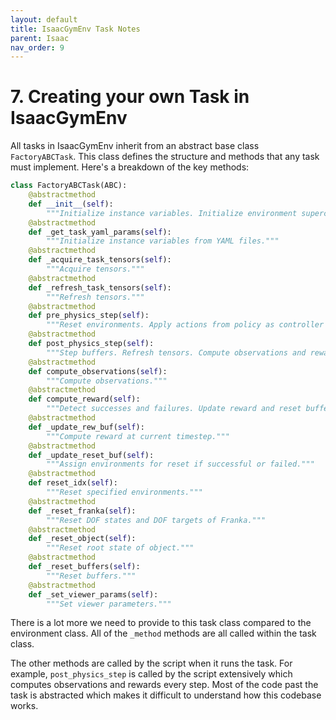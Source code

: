 ```yaml
---
layout: default
title: IsaacGymEnv Task Notes
parent: Isaac
nav_order: 9
---
```


# 7. Creating your own Task in IsaacGymEnv

All tasks in IsaacGymEnv inherit from an abstract base class `FactoryABCTask`. This class defines the structure and methods that any task must implement. Here's a breakdown of the key methods:

```python
class FactoryABCTask(ABC):
    @abstractmethod
    def __init__(self):
        """Initialize instance variables. Initialize environment superclass."""
    @abstractmethod
    def _get_task_yaml_params(self):
        """Initialize instance variables from YAML files."""
    @abstractmethod
    def _acquire_task_tensors(self):
        """Acquire tensors."""
    @abstractmethod
    def _refresh_task_tensors(self):
        """Refresh tensors."""
    @abstractmethod
    def pre_physics_step(self):
        """Reset environments. Apply actions from policy as controller targets. Simulation step called after this method."""
    @abstractmethod
    def post_physics_step(self):
        """Step buffers. Refresh tensors. Compute observations and reward."""
    @abstractmethod
    def compute_observations(self):
        """Compute observations."""
    @abstractmethod
    def compute_reward(self):
        """Detect successes and failures. Update reward and reset buffers."""
    @abstractmethod
    def _update_rew_buf(self):
        """Compute reward at current timestep."""
    @abstractmethod
    def _update_reset_buf(self):
        """Assign environments for reset if successful or failed."""
    @abstractmethod
    def reset_idx(self):
        """Reset specified environments."""
    @abstractmethod
    def _reset_franka(self):
        """Reset DOF states and DOF targets of Franka."""
    @abstractmethod
    def _reset_object(self):
        """Reset root state of object."""
    @abstractmethod
    def _reset_buffers(self):
        """Reset buffers."""
    @abstractmethod
    def _set_viewer_params(self):
        """Set viewer parameters."""
```

There is a lot more we need to provide to this task class compared to the environment class. All of the `_method` methods are all called within the task class.

The other methods are called by the script when it runs the task. For example, `post_physics_step` is called by the script extensively which computes observations and rewards every step. Most of the code past the task is abstracted which makes it difficult to understand how this codebase works.



